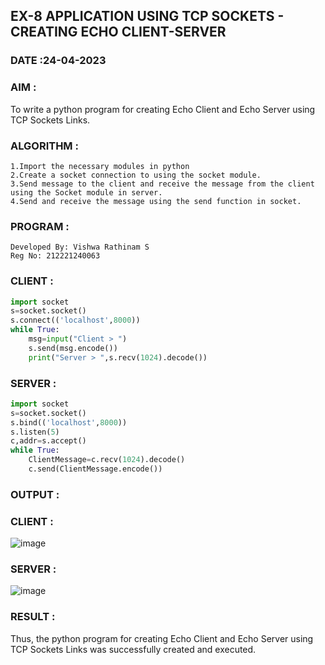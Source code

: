 ## EX-8 APPLICATION USING TCP SOCKETS - CREATING ECHO CLIENT-SERVER
### DATE :24-04-2023

### AIM :

To write a python program for creating Echo Client and Echo Server using TCP Sockets Links.

### ALGORITHM :
```
1.Import the necessary modules in python
2.Create a socket connection to using the socket module.
3.Send message to the client and receive the message from the client using the Socket module in server.
4.Send and receive the message using the send function in socket.
```
### PROGRAM :
```
Developed By: Vishwa Rathinam S
Reg No: 212221240063
```
### CLIENT :
```py
import socket
s=socket.socket()
s.connect(('localhost',8000))
while True:
    msg=input("Client > ")
    s.send(msg.encode())
    print("Server > ",s.recv(1024).decode())
```
### SERVER :
```py
import socket
s=socket.socket()
s.bind(('localhost',8000))
s.listen(5)
c,addr=s.accept()
while True:
    ClientMessage=c.recv(1024).decode()
    c.send(ClientMessage.encode())
```
### OUTPUT :

### CLIENT :

![image](https://user-images.githubusercontent.com/122860624/243070699-63f319b0-03af-4b86-8805-b267d1604c29.png)

### SERVER :

![image](https://user-images.githubusercontent.com/122860624/243070721-b7adbd32-4954-46ad-82f8-8153a45b0009.png)

### RESULT :

Thus, the python program for creating Echo Client and Echo Server using TCP Sockets Links was successfully created and executed.
